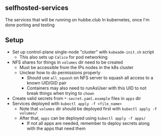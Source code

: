 ## selfhosted-services
The services that will be running on hubbe.club
In kubernetes, once I'm done porting and testing

## Setup
- Set up control-plane single-node "cluster" with `kubeadm-init.sh` script
    - This also sets up `Calico` for pod networking
- NFS shares for things in `volumes` dir need to be created
    - Must be accessible from the IPs nodes in the k8s cluster
    - Unclear how to do permissions properly
        - Should use `all_squash` on NFS server to squash all access to a known UID/GID pair
        - Containers may also need to runAsUser with this UID to not break things when trying to `chown`
- Create valid secrets from `*-secret.yaml.example` files in `apps` dir
- Services deployed with `kubectl apply -f <file_name>`
    - Note that `volumes` dir should be deployed first with `kubectl apply -f volumes/`
    - After that, `apps` can be deployed using `kubectl apply -f apps/`
        - If not all apps are needed, remember to deploy secrets along with the apps that need them

